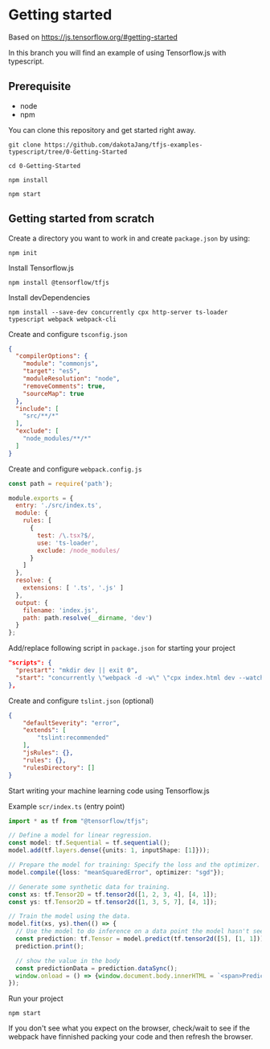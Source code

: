 # Getting started
Based on https://js.tensorflow.org/#getting-started

In this branch you will find an example of using Tensorflow.js with typescript.

## Prerequisite
- node
- npm

You can clone this repository and get started right away.
```
git clone https://github.com/dakotaJang/tfjs-examples-typescript/tree/0-Getting-Started

cd 0-Getting-Started

npm install

npm start
```

## Getting started from scratch

Create a directory you want to work in and create `package.json` by using:
```
npm init
```

Install Tensorflow.js
```
npm install @tensorflow/tfjs
```

Install devDependencies
```
npm install --save-dev concurrently cpx http-server ts-loader typescript webpack webpack-cli
```

Create and configure `tsconfig.json`
```json
{
  "compilerOptions": {
    "module": "commonjs",
    "target": "es5",
    "moduleResolution": "node",
    "removeComments": true,
    "sourceMap": true
  },
  "include": [
    "src/**/*"
  ],
  "exclude": [
    "node_modules/**/*"
  ]
}
```

Create and configure `webpack.config.js`
```js
const path = require('path');

module.exports = {
  entry: './src/index.ts',
  module: {
    rules: [
      {
        test: /\.tsx?$/,
        use: 'ts-loader',
        exclude: /node_modules/
      }
    ]
  },
  resolve: {
    extensions: [ '.ts', '.js' ]
  },
  output: {
    filename: 'index.js',
    path: path.resolve(__dirname, 'dev')
  }
};
```

Add/replace following script in `package.json` for starting your project
```json
"scripts": {
  "prestart": "mkdir dev || exit 0",
  "start": "concurrently \"webpack -d -w\" \"cpx index.html dev --watch\" \"http-server dev -o -c-1\""
},
```

Create and configure `tslint.json` (optional)
```json
{
    "defaultSeverity": "error",
    "extends": [
        "tslint:recommended"
    ],
    "jsRules": {},
    "rules": {},
    "rulesDirectory": []
}
```


Start writing your machine learning code using Tensorflow.js

Example `scr/index.ts` (entry point)
```ts
import * as tf from "@tensorflow/tfjs";

// Define a model for linear regression.
const model: tf.Sequential = tf.sequential();
model.add(tf.layers.dense({units: 1, inputShape: [1]}));

// Prepare the model for training: Specify the loss and the optimizer.
model.compile({loss: "meanSquaredError", optimizer: "sgd"});

// Generate some synthetic data for training.
const xs: tf.Tensor2D = tf.tensor2d([1, 2, 3, 4], [4, 1]);
const ys: tf.Tensor2D = tf.tensor2d([1, 3, 5, 7], [4, 1]);

// Train the model using the data.
model.fit(xs, ys).then(() => {
  // Use the model to do inference on a data point the model hasn't seen before:/
  const prediction: tf.Tensor = model.predict(tf.tensor2d([5], [1, 1])) as tf.Tensor;
  prediction.print();

  // show the value in the body
  const predictionData = prediction.dataSync();
  window.onload = () => {window.document.body.innerHTML = `<span>Prediction: ${predictionData}</span>`; };
});
```

Run your project
```
npm start
```
If you don't see what you expect on the browser, check/wait to see if the webpack have finnished packing your code and then refresh the browser.

